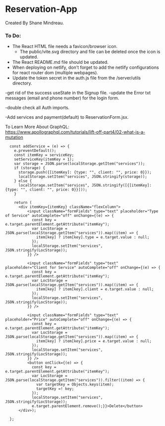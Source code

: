 # Reservation-App
Created By Shane Mindreau.


### To Do:
- The React HTML file needs a favicon/browser icon.
    - The public/vite.svg directory and file can be deleted once the icon is updated.
- The React README.md file should be updated.
- When deploying on netlify, don't forget to add the netlify configurations for react router dom (multiple webpages).
- Update the token secret in the auth.js file from the /server/utils directory.

-get rid of the success useState in the Signup file.
-update the Error txt messages (email and phone number) for the login form.

-double check all Auth imports.

-Add services and payment(default) to ReservationForm.jsx.

To Learn More About GraphQL:
https://www.apollographql.com/tutorials/lift-off-part4/02-what-is-a-mutation

```
  const addService = (e) => {
    e.preventDefault();
    const itemKey = serviceKey;
    setServiceKey(itemKey + 1);
    var storage = JSON.parse(localStorage.getItem("services"));
    if (storage) {
      storage.push({[itemKey]: {type: "", client: "", price: 0}});
      localStorage.setItem("services", JSON.stringify(storage));
    } else {
      localStorage.setItem("services", JSON.stringify([{[itemKey]: {type: "", client: "", price: 0}}]));
    }

    return (
      <div itemKey={itemKey} className="flexColumn">
          <input className="formFields" type="text" placeholder="Type of Service" autoComplete="off" onChange={(e) => {
            const key = e.target.parentElement.getAttribute("itemKey");
            var LocStorage = JSON.parse(localStorage.getItem("services")).map((item) => {
              item[key] ? item[key].type = e.target.value : null;
            });
            localStorage.setItem("services", JSON.stringify(LocStorage));
          }} />
          
          <input className="formFields" type="text" placeholder="Client for Service" autoComplete="off" onChange={(e) => {
            const key = e.target.parentElement.getAttribute("itemKey");
            var LocStorage = JSON.parse(localStorage.getItem("services")).map((item) => {
              item[key] ? item[key].client = e.target.value : null;
            });
            localStorage.setItem("services", JSON.stringify(LocStorage));
          }} />
          
          <input className="formFields" type="text" placeholder="Price" autoComplete="off" onChange={(e) => {
            const key = e.target.parentElement.getAttribute("itemKey");
            var LocStorage = JSON.parse(localStorage.getItem("services")).map((item) => {
              item[key] ? item[key].price = e.target.value : null;
            });
            localStorage.setItem("services", JSON.stringify(LocStorage));
          }} />
          <button onClick={(e) => {
            const key = e.target.parentElement.getAttribute("itemKey");
            var LocStorage = JSON.parse(localStorage.getItem("services")).filter((item) => {
              var targetKey = Objects.keys(item);
              targetKey =! key;
            });
            localStorage.setItem("services", JSON.stringify(LocStorage));
            e.target.parentElement.remove();}}>Delete</button>
      </div>);
    
  };
```